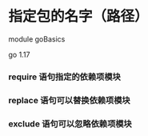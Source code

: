 # 指定包的名字（路径）

module goBasics

go 1.17


### require 语句指定的依赖项模块


### replace 语句可以替换依赖项模块


### exclude 语句可以忽略依赖项模块
